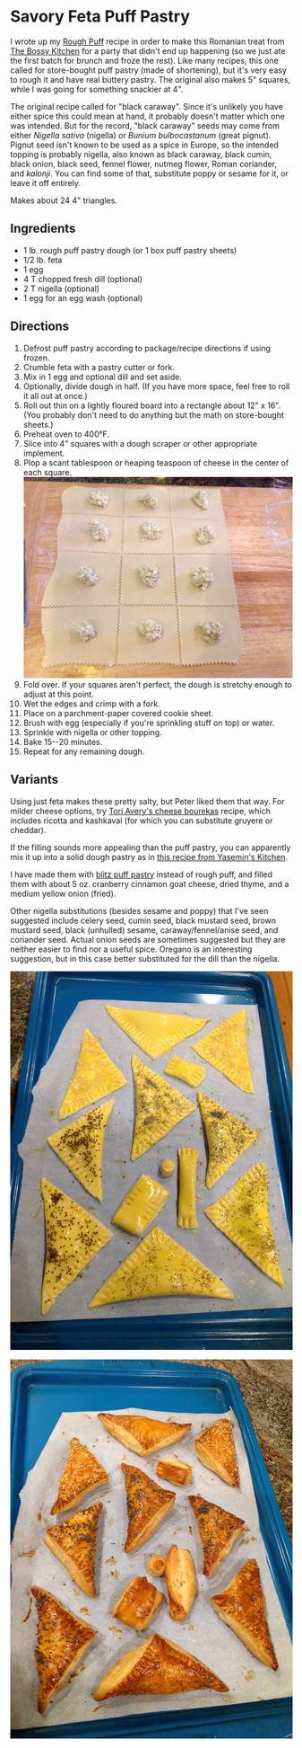 [photographed]: ../indices/photographed.html

# Savory Feta Puff Pastry

I wrote up my [Rough Puff](../pie/roughPuff.md) recipe in order to make this Romanian treat from [The Bossy Kitchen](https://www.thebossykitchen.com/feta-black-caraway-pastries/) for a party that didn't end up happening (so we just ate the first batch for brunch and froze the rest).  Like many recipes, this one called for store-bought puff pastry (made of shortening), but it's very easy to rough it and have real buttery pastry.  The original also makes 5" squares, while I was going for something snackier at 4".

The original recipe called for "black caraway".  Since it's unlikely you have either spice this could mean at hand, it probably doesn't matter which one was intended.  But for the record, "black caraway" seeds may come from either *Nigella sativa* (nigella) or *Bunium bulbocastanum* (great pignut).  Pignut seed isn't known to be used as a spice in Europe, so the intended topping is probably nigella, also known as black caraway, black cumin, black onion, black seed, fennel flower, nutmeg flower, Roman coriander, and *kalonji*.  You can find some of that, substitute poppy or sesame for it, or leave it off entirely.

Makes about 24 4" triangles.

## Ingredients 

* 1 lb. rough puff pastry dough (or 1 box puff pastry sheets)
* 1/2 lb. feta
* 1 egg
* 4 T chopped fresh dill (optional)
* 2 T nigella (optional)
* 1 egg for an egg wash (optional)

## Directions

1. Defrost puff pastry according to package/recipe directions if using frozen.
2. Crumble feta with a pastry cutter or fork.
3. Mix in 1 egg and optional dill and set aside.
4. Optionally, divide dough in half.   (If you have more space, feel free to roll it all out at once.)
5. Roll out thin on a lightly floured board into a rectangle about 12" x 16".  (You probably don't need to do anything but the math on store-bought sheets.)
6. Preheat oven to 400°F.
6. Slice into 4" squares with a dough scraper or other appropriate implement.
7. Plop a scant tablespoon or heaping teaspoon of cheese in the center of each square. ![fill er up](../images/fetaPuffFilling.png)
8. Fold over.  If your squares aren't perfect, the dough is stretchy enough to adjust at this point.
9. Wet the edges and crimp with a fork.
10. Place on a parchment-paper covered cookie sheet.
10. Brush with egg (especially if you're sprinkling stuff on top) or water.
11. Sprinkle with nigella or other topping.
12. Bake 15--20 minutes.
13. Repeat for any remaining dough.



## Variants

Using just feta makes these pretty salty, but Peter liked them that way.  For milder cheese options, try [Tori Avery's cheese bourekas](https://toriavey.com/toris-kitchen/cheese-bourekas/) recipe, which includes ricotta and kashkaval (for which you can substitute gruyere or cheddar).

If the filling sounds more appealing than the puff pastry, you can apparently mix it up into a solid dough pastry as in [this recipe from Yasemin's Kitchen](http://yaseminskitchen.com/savory-dill-and-cheese-pastry/).

I have made them with [blitz puff pastry](../pie/blitzPuff.md) instead of rough puff, and filled them with about 5 oz. cranberry cinnamon goat cheese, dried thyme, and a medium yellow onion (fried).

Other nigella substitutions (besides sesame and poppy) that I've seen suggested include celery seed, cumin seed, black mustard seed, brown mustard seed, black (unhulled) sesame, caraway/fennel/anise seed, and coriander seed.  Actual onion seeds are sometimes suggested but they are neither easier to find nor a useful spice.  Oregano is an interesting suggestion, but in this case better substituted for the dill than the nigella.

![substitutions, raw](../images/feta1.png)

![substitutions, cooked](../images/feta2.png)



